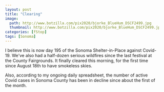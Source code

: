 ```yaml
---
layout: post
title: "Clearing"
image:
  path: http://www.botzilla.com/pix2020/bjorke_BlueHum_DSCF2499.jpg
  thumbnail: http://www.botzilla.com/pix2020/bjorke_BlueHum_DSCF2499.jpg
categories: [fStop]
tags: [Sonoma]
---
```


I believe this is now day 195 of the Sonoma Shelter-in-Place against Covid-19. We've also had a half-dozen serious wildfires since the last festival at the County Fairgrounds. It finally cleared this morning, for the first time since August 18th to have smokeless skies.

Also, according to my ongoing daily spreadsheet, the number of active Covid cases in Sonoma County has been in decline since about the first of the month.

